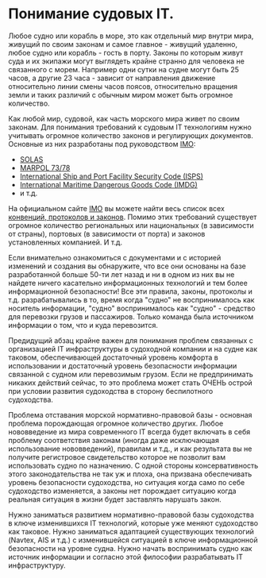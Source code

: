 # Понимание судовых IT.

Любое судно или корабль в море, это как отдельный мир внутри мира, живущий по своим законам и самое главное - живущий удаленно, любое судно или корабль - гость в порту. Законы по которым живут суда и их экипажи могут выглядеть крайне странно для человека не связанного с морем. Например одни сутки на судне могут быть 25 часов, а другие 23 часа - зависит от направления движение относительно линии смены часов поясов, относительно вращения земли и таких различий с обычным миром может быть огромное количество.

Как любой мир, судовой, как часть морского мира живет по своим законам. Для понимания требований к судовым IT технологиям нужно учитывать огромное количество законов и регулирующих документов. Основные из них разработаны под руководством [IMO](http://www.imo.org/en/About/Pages/Default.aspx):

* [SOLAS](https://en.wikipedia.org/wiki/SOLAS_Convention)
* [MARPOL 73/78](https://en.wikipedia.org/wiki/MARPOL_73/78)
* [International Ship and Port Facility Security Code (ISPS)](https://en.wikipedia.org/wiki/International_Ship_and_Port_Facility_Security_Code)
* [International Maritime Dangerous Goods Code (IMDG)](https://en.wikipedia.org/wiki/International_Maritime_Dangerous_Goods_Code)
* и т.д.

На официальном сайте [IMO](http://www.imo.org/en/About/Pages/Default.aspx) вы можете найти весь список всех [конвенций, протоколов и законов](http://www.imo.org/en/OurWork/Environment/PollutionResponse/Inventory%20of%20information/Pages/International-Conventions,-Protocols-and-Codes.aspx). Помимо этих требований существует огромное количество региональных или национальных (в зависимости от страны), портовых (в зависимости от порта) и законов установленных компанией. И т.д.

Если внимательно ознакомиться с документами и с историей изменений и создания вы обнаружите, что все они основаны на базе разработанной больше 50-ти лет назад и ни в одном из них вы не найдете ничего касательно информационных технологий и тем более информационной безопасности! Все эти правила, законы, протоколы и т.д. разрабатывались в то, время когда "судно" не воспринималось как носитель информации, "судно" воспринималось как "судно" - средство для перевозки грузов и пассажиров. Только команда была источником информации о том, что и куда перевозится.

Предидущий абзац крайне важен для понимания проблем связанных с организацией IT инфраструктуры в судоходной компании и на судне как таковом, обеспечивающей достаточный уровень комфорта в использовании и достаточный уровень безопасности информации связанной с судном или перевозимым грузом. Если не предпринимать никаких действий сейчас, то это проблема может стать ОЧЕНЬ острой при условии развития судоходства в сторону беспилотного судоходства.

Проблема отставания морской нормативно-правовой базы - основная проблема порождающая огромное количество других. Любое нововведение из мира современного IT всегда будет включать в себя проблему соответствия законам (иногда даже исключающая использование нововведений), правилам и т.д., и как результата вы не получите регистровое свидетельство которое не позволит вам использовать судно по назначению. С одной стороны консервативность этого законодательства не так уж и плоха, она призвана обеспечивать уровень безопасности судоходства, но ситуация когда само по себе судоходство изменяется, а законы нет порождает ситуацию когда реальная ситуация в жизни будет заставлять нарушать закон.

Нужно заниматься развитием нормативно-правовой базы судоходства в ключе изменившихся IT технологий, которые уже меняют судоходство как таковое. Нужно заниматься адаптацией существующих технологий (Navtex, AIS и т.д.) с изменившейся ситуацией в ключе информационной безопасности на уровне судна. Нужно начать воспринимать судно как источник информации и согласно этой философии разрабатывать IT инфраструктуру.